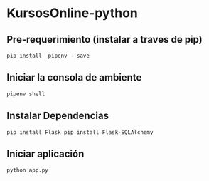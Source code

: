 # KursosOnline-python

## Pre-requerimiento (instalar a traves de pip)
`pip install  pipenv --save`

## Iniciar la consola de ambiente
`pipenv shell`

## Instalar Dependencias
`pip install Flask
pip install Flask-SQLAlchemy`

## Iniciar aplicación
`python app.py`
